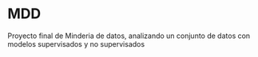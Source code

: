 # MDD
Proyecto final de Minderia de datos, analizando un conjunto de datos con modelos supervisados y no supervisados 
